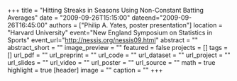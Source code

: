 +++
title = "Hitting Streaks in Seasons Using Non-Constant Batting Averages"
date = "2009-09-26T15:15:00"
dateend="2009-09-26T16:45:00"
authors = ["Philip A. Yates, poster presentation"]
location = "Harvard University"
event="New England Symposium on Statistics in Sports"
event_url="http://nessis.org/nessis09.html"
abstract = ""
abstract_short = ""
image_preview = ""
featured = false
projects = []
tags = []
url_pdf = ""
url_preprint = ""
url_code = ""
url_dataset = ""
url_project = ""
url_slides = ""
url_video = ""
url_poster = ""
url_source = ""
math = true
highlight = true
[header]
image = ""
caption = ""
+++
